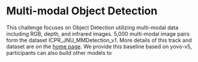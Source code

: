 # Multi-modal Object Detection

This challenge focuses on Object Detection utilizing multi-modal data including RGB, depth, and infrared images. 5,000 multi-modal image pairs form the dataset ICPR_JNU_MMDetection_v1. More details of this track and dataset are on the [home page](https://prci-lab.github.io/mmvpr-workshop-icpr2024/#details-of-the-challenge). We provide this baseline based on yovo-v5, participants can also build other models to 
